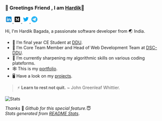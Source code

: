 ### :bookmark:	 Greetings Friend , I am [Hardik](https://hardik0307.github.io/)👋


<a href="https://www.linkedin.com/in/hardik-bagada/">
  <img " alt="Hardik Bagada | LinkedIN" width="24px" src="https://raw.githubusercontent.com/Hardik0307/Hardik0307/master/assets/icons8-linkedin.svg" />
</a>
<a href="https://medium.com/@bagadahardik2000">
  <img alt="Hardik's Medium" width="24px" src="https://raw.githubusercontent.com/Hardik0307/Hardik0307/master/assets/icons8-medium-monogram.svg" />
</a>
<a href="https://twitter.com/hrbagada">
  <img  alt="Hardik's Twitter" width="24px" src="https://raw.githubusercontent.com/Hardik0307/Hardik0307/master/assets/icons8-twitter.svg" />
</a>
<a href="https://t.me/hrbagada">
  <img  alt="Hardik's Telegram" width="24px" src="https://raw.githubusercontent.com/Hardik0307/Hardik0307/master/assets/icons8-telegram-app.svg"/>
</a>																	  
																	  
																	  
<!-- ![](https://komarev.com/ghpvc/?username=Hardik0307&color=green)	-->										
<br/>
	
Hi, I'm Hardik Bagada, a passionate software developer from :earth_asia: India. 

- :diamond_shape_with_a_dot_inside:	 I’m final year CE Student at [DDU](https://ddu.ac.in/).
- 🔭 I’m Core Team Member and Head of Web Development Team at [DSC-DDU](http://www.dscddu.com/).
- 🌱 I’m currently sharpening my algorithmic skills on various coding plateforms.
- :spider_web:	This is my [portfolio](https://hardik0307.github.io/).
- :desktop_computer: Have a look on my [projects](https://github.com/Hardik0307?tab=repositories).
> ⚡  **Learn to rest not quit.** 
> ~ John Greenleaf Whittier.

![Stats](https://github-readme-stats.vercel.app/api?username=Hardik0307&show_icons=true)


*Thanks* :pray: *Github for this special feature.*:innocent:
<br/>
*Stats generated from [README Stats](https://github.com/anuraghazra/github-readme-stats)*.
